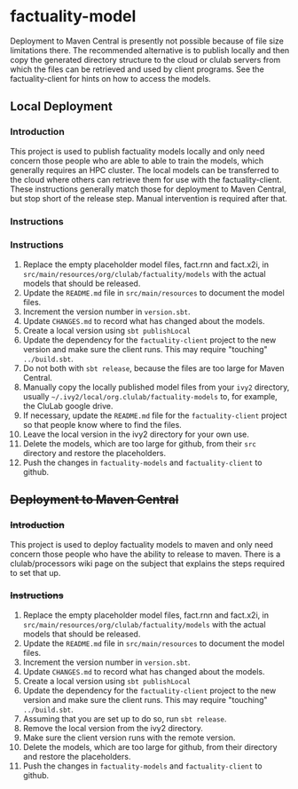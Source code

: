 # factuality-model

Deployment to Maven Central is presently not possible because of file size limitations
there.  The recommended alternative is to publish locally and then copy the generated
directory structure to the cloud or clulab servers from which the files can be retrieved
and used by client programs.  See the factuality-client for hints on how to access the
models.

## Local Deployment

### Introduction

This project is used to publish factuality models locally and only need concern
those people who are able to able to train the models, which generally requires an HPC
cluster.  The local models can be transferred to the cloud where others can retrieve
them for use with the factuality-client.  These instructions generally match those
for deployment to Maven Central, but stop short of the release step.  Manual intervention
is required after that.

### Instructions

### Instructions
1. Replace the empty placeholder model files, fact.rnn and fact.x2i, in
`src/main/resources/org/clulab/factuality/models` with the actual models
that should be released.
1. Update the `README.md` file in `src/main/resources` to document the model files.
1. Increment the version number in `version.sbt`.
1. Update `CHANGES.md` to record what has changed about the models.
1. Create a local version using `sbt publishLocal`
1. Update the dependency for the `factuality-client` project to the new version
   and make sure the client runs.  This may require "touching" `../build.sbt`.
1. Do not both with `sbt release`, because the files are too large for Maven Central.
1. Manually copy the locally published model files from your `ivy2` directory, usually
   `~/.ivy2/local/org.clulab/factuality-models` to, for example, the CluLab google drive.
1. If necessary, update the `README.md` file for the `factuality-client` project so that
   people know where to find the files.   
1. Leave the local version in the ivy2 directory for your own use.
1. Delete the models, which are too large for github, from their `src` directory and
   restore the placeholders.
1. Push the changes in `factuality-models` and `factuality-client` to github.


## ~~Deployment to Maven Central~~

### ~~Introduction~~

This project is used to deploy factuality models to maven and only need concern
those people who have the ability to release to maven.  There is a clulab/processors
wiki page on the subject that explains the steps required to set that up.

### ~~Instructions~~
1. Replace the empty placeholder model files, fact.rnn and fact.x2i, in
`src/main/resources/org/clulab/factuality/models` with the actual models
that should be released.
1. Update the `README.md` file in `src/main/resources` to document the model files.
1. Increment the version number in `version.sbt`.
1. Update `CHANGES.md` to record what has changed about the models.
1. Create a local version using `sbt publishLocal`
1. Update the dependency for the `factuality-client` project to the new version
   and make sure the client runs.  This may require "touching" `../build.sbt`.
1. Assuming that you are set up to do so, run `sbt release`.
1. Remove the local version from the ivy2 directory.
1. Make sure the client version runs with the remote version.
1. Delete the models, which are too large for github, from their directory and restore the placeholders.
1. Push the changes in `factuality-models` and `factuality-client` to github.
